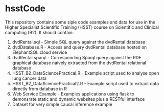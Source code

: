 # hsstCode
This repository contains some siple code examples and data for use in the Higher Specialist Scientific Training (HSST) course on Scientific and Clinical computing (B2).
It should contain:
1. dvdRental.sql - Simple SQL query against the dvdRental database
2. dvdDatabase.R - Access and query dvdRental database hosted on ElephantSQL cloud service
3. dvdRental.sparql - Corresponding Sparql query against the RDF graphical database naively extracted from the dvdRental relational database
4. HSST_B2_DataSciencePractical.R - Example script used to analyse open lung cancer data
5. HSST_B2_DataSciencePractical2.R - Example script used to extract data directly from database in R
6. Web Service Example - Examples applications using flask to demonsrate static and dynamic websites plus a RESTful interface
7. Dataset for very simple causal inference example
